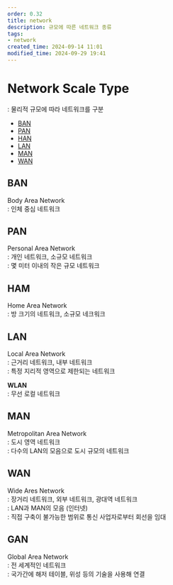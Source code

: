 ```yaml
---
order: 0.32
title: network
description: 규모에 따른 네트워크 종류
tags:
- network
created_time: 2024-09-14 11:01
modified_time: 2024-09-29 19:41
---
```


# Network Scale Type
: 물리적 규모에 따라 네트워크를 구분  

- [BAN](#ban)
- [PAN](#pan)
- [HAN](#han)
- [LAN](#lan)
- [MAN](#man)
- [WAN](#wan)



## BAN
Body Area Network  
: 인체 중심 네트워크  



## PAN
Personal Area Network  
: 개인 네트워크, 소규모 네트워크  
: 몇 미터 이내의 작은 규모 네트워크  



## HAM
Home Area Network  
: 방 크기의 네트워크, 소규모 네크워크  



## LAN
Local Area Network  
: 근거리 네트워크, 내부 네트워크  
: 특정 지리적 영역으로 제한되는 네트워크  

**WLAN**  
: 무선 로컬 네트워크  



## MAN
Metropolitan Area Network  
: 도시 영역 네트워크  
: 다수의 LAN의 모음으로 도시 규모의 네트워크  



## WAN
Wide Ares Network  
: 장거리 네트워크, 외부 네트워크, 광대역 네트워크  
: LAN과 MAN의 모음 (인터넷)  
: 직접 구축이 불가능한 범위로 통신 사업자로부터 회선을 임대  



## GAN
Global Area Network  
: 전 세계적인 네트워크  
: 국가간에 해저 테이블, 위성 등의 기술을 사용해 연결  